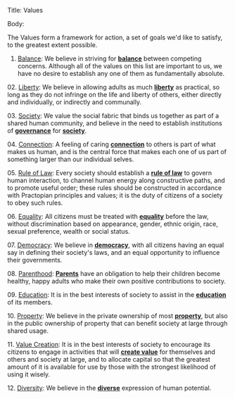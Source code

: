 Title: Values

Body:

The Values form a framework for action, a set of goals we'd like to satisfy, to the greatest extent possible. 

01. [Balance](../tags/balance.html): We believe in striving for **[balance][]** between competing concerns. Although all of the values on this list are important to us, we have no desire to establish any one of them as fundamentally absolute.


[balance]: ../tags/balance.html
02. [Liberty](../tags/liberty.html): We believe in allowing adults as much **[liberty][]** as practical, so long as they do not infringe on the life and liberty of others, either directly and individually, or indirectly and communally.

[liberty]: ../tags/liberty.html
03. [Society](../tags/society.html): We value the social fabric that binds us together as part of a shared human community, and believe in the need to establish institutions of **[governance][]** for **[society][]**.

[governance]: ../tags/governance.html
[society]: ../tags/society.html
04. [Connection](../tags/connection.html): A feeling of caring [**connection**][connection] to others is part of what makes us human, and is the central force that makes each one of us part of something larger than our individual selves.

[connection]: ../tags/connection.html
05. [Rule of Law](../tags/rule-of-law.html): Every society should establish a **[rule of law][rule-of-law]** to govern human interaction, to channel human energy along constructive paths, and to promote useful order; these rules should be constructed in accordance with Practopian principles and values; it is the duty of citizens of a society to obey such rules.

[rule-of-law]: ../tags/rule-of-law.html
06. [Equality](../tags/equality.html): All citizens must be treated with **[equality][]** before the law, without discrimination based on appearance, gender, ethnic origin, race, sexual preference, wealth or social status.

[equality]:  ../tags/equality.html
07. [Democracy](../tags/democracy.html): We believe in **[democracy][democracy]**, with all citizens having an equal say in defining their society's laws, and an equal opportunity to influence their governments.

[democracy]:  ../tags/democracy.html
08. [Parenthood](../tags/parenthood.html): **[Parents][parenthood]** have an obligation to help their children become healthy, happy adults who make their own positive contributions to society.


[parenthood]: ../tags/parenthood.html
09. [Education](../tags/education.html): It is in the best interests of society to assist in the **[education][]** of its members.


[education]: ../tags/education.html
10. [Property](../tags/property.html): We believe in the private ownership of most **[property][]**, but also in the public ownership of property that can benefit society at large through shared usage.


[property]: ../tags/property.html
11. [Value Creation](../tags/value-creation.html): It is in the best interests of society to encourage its citizens to engage in activities that will **[create value][value]** for themselves and others and society at large, and to allocate capital so that the greatest amount of it is available for use by those with the strongest likelihood of using it wisely.

[value]: ../tags/value-creation.html
12. [Diversity](../tags/diversity.html): We believe in the **[diverse][diversity]** expression of human potential.

[diversity]:  ../tags/diversity.html

